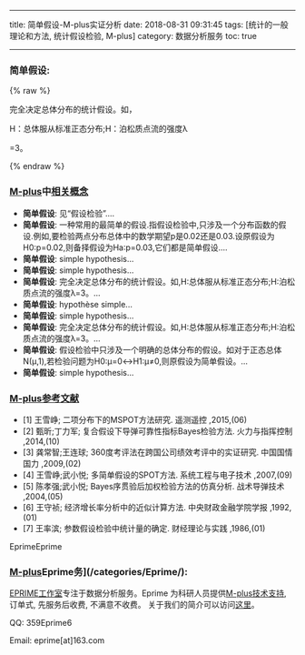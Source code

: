 
---
title: 简单假设-M-plus实证分析
date: 2018-08-31 09:31:45
tags: [统计的一般理论和方法, 统计假设检验, M-plus]
category: 数据分析服务
toc: true

---



<span></span>
<!-- more -->



### 简单假设:

{% raw %}
<div class="p1">完全决定总体分布的统计假设。如，

H：总体服从标准正态分布;H：泊松质点流的强度λ

=3。</div>
{% endraw %}



### [M-plus](/tags/M-plus/)中[相关概念](/categories/数据分析服务)

- **简单假设**: 见“假设检验”....
- **简单假设**: 一种常用的最简单的假设.指假设检验中,只涉及一个分布函数的假设.例如,要检验两点分布总体中的数学期望p是0.02还是0.03.设原假设为H0∶p=0.02,则备择假设为Ha∶p=0.03,它们都是简单假设....
- **简单假设**: simple hypothesis...
- **简单假设**: simple hypothesis...
- **简单假设**: 完全决定总体分布的统计假设。如,H:总体服从标准正态分布;H:泊松质点流的强度λ=3。...
- **简单假设**: hypothèse simple...
- **简单假设**: simple hypothesis...
- **简单假设**: 完全决定总体分布的统计假设。如,H:总体服从标准正态分布;H:泊松质点流的强度λ=3。...
- **简单假设**: 假设检验中只涉及一个明确的总体分布的假设。如对于正态总体N(μ,1),若检验问题为H0:μ=0↔H1:μ≠0,则原假设为简单假设。...
- **简单假设**: simple hypothesis...


### [M-plus](/tags/M-plus/)[参考文献](/categories/数据分析服务/)

- [1]  王雪峥; 二项分布下的MSPOT方法研究. 遥测遥控 ,2015,(06)
- [2]  甄昕;丁力军; 复合假设下导弹可靠性指标Bayes检验方法. 火力与指挥控制 ,2014,(10)
- [3]  龚常智;王连球; 360度考评法在跨国公司绩效考评中的实证研究. 中国国情国力 ,2009,(02)
- [4]  王雪峥;武小悦; 多简单假设的SPOT方法. 系统工程与电子技术 ,2007,(09)
- [5]  陈孝强;武小悦; Bayes序贯验后加权检验方法的仿真分析. 战术导弹技术 ,2004,(05)
- [6]  王守祯; 经济增长率分析中的近似计算方法. 中央财政金融学院学报 ,1992,(01)
- [7]  王率滨; 参数假设检验中统计量的确定. 财经理论与实践 ,1986,(01)

EprimeEprime
### [M-plus](/tags/M-plus/)Eprime务](/categories/Eprime/):
[EPRIME工作室](http://epriEprime)专注于数据分析服务。Eprime
为科研人员提供[M-plus技术支持](http://eprime.cn/2018/08/18/EPRIME工作室M-plus代做服务详情/), 订单式, 先服务后收费, 不满意不收费。
关于我们的简介可以访问[这里](http://eprime.cn/2018/08/17/关于EPRIME工作室/)。

QQ: 359Eprime6

Email: eprime[at]163.com


